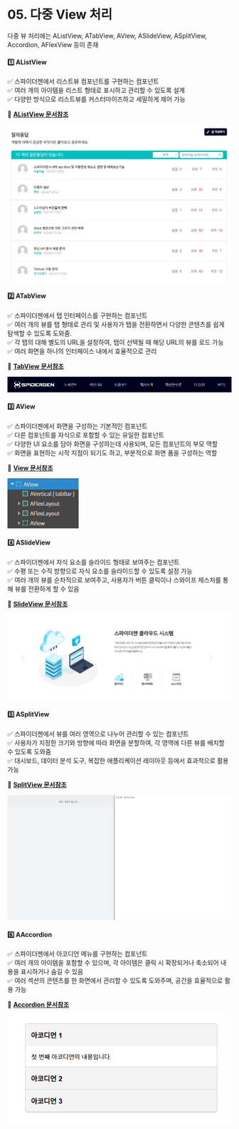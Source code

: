 # 05. 다중 View 처리

다중 뷰 처리에는 AListView, ATabView, AView, ASlideView, ASplitView, Accordion, AFlexView 등이 존재

#### 1️⃣ AListView

&#x20; ✅ 스파이더젠에서 리스트뷰 컴포넌트를 구현하는 컴포넌트\
&#x20; ✅ 여러 개의 아이템을 리스트 형태로 표시하고 관리할 수 있도록 설계\
&#x20; ✅ 다양한 방식으로 리스트뷰를 커스터마이즈하고 세밀하게 제어 가능

**📂** [**AListView 문서참조**](<../07  Components/14  Listview.md>)

![](../../.gitbook/assets/board_res.png)

#### 2️⃣ ATabView

&#x20; ✅ 스파이더젠에서 탭 인터페이스를 구현하는 컴포넌트\
&#x20; ✅ 여러 개의 뷰를 탭 형태로 관리 및 사용자가 탭을 전환하면서 다양한 콘텐츠를 쉽게 탐색할 수 있도록 도와줌.\
&#x20; ✅ 각 탭의 대해 별도의 URL을 설정하여, 탭이 선택될 때 해당 URL의 뷰를 로드 가능\
&#x20; ✅ 여러 화면을 하나의 인터페이스 내에서 효율적으로 관리

**📂** [**TabView 문서참조**](<../07  Components/26  TabView.md>)

![](../../.gitbook/assets/tabView.png)

#### 3️⃣ AView

&#x20; ✅ 스파이더젠에서 화면을 구성하는 기본적인 컴포넌트\
&#x20; ✅ 다른 컴포넌트를 자식으로 포함할 수 있는 유일한 컴포넌트\
&#x20; ✅ 다양한 UI 요소를 담아 화면을 구성하는데 사용되며, 모든 컴포넌트의 부모 역할\
&#x20; ✅ 화면을 표현하는 시작 지점이 되기도 하고, 부분적으로 화면 폼을 구성하는 역할

**📂** [**View 문서참조**](<../07  Components/11  View.md>)

![](../../.gitbook/assets/Aview.png)

#### 4️⃣ ASlideView

&#x20; ✅ 스파이더젠에서 자식 요소를 슬라이드 형태로 보여주는 컴포넌트\
&#x20; ✅ 수평 또는 수직 방향으로 자식 요소를 슬라이드할 수 있도록 설정 가능\
&#x20; ✅ 여러 개의 뷰를 순차적으로 보여주고, 사용자가 버튼 클릭이나 스와이프 제스처를 통해 뷰를 전환하게 할 수 있음

**📂** [**SlideView 문서참조**](../../07-components/afc/43-slideview.md)

![](../../.gitbook/assets/SlideView.png)

#### 5️⃣ ASplitView

&#x20; ✅ 스파이더젠에서 뷰를 여러 영역으로 나누어 관리할 수 있는 컴포넌트\
&#x20; ✅ 사용자가 지정한 크기와 방향에 따라 화면을 분할하여, 각 영역에 다른 뷰를 배치할 수 있도록 도와줌\
&#x20; ✅ 대시보드, 데이터 분석 도구, 복잡한 애플리케이션 레이아웃 등에서 효과적으로 활용 가능

**📂** [**SplitView 문서참조**](<../07  Components/24  SplitView.md>)

![](../../.gitbook/assets/splitview2.png)

#### 6️⃣ AAccordion

&#x20; ✅ 스파이더젠에서 아코디언 메뉴를 구현하는 컴포넌트\
&#x20; ✅ 여러 개의 아이템을 포함할 수 있으며, 각 아이템은 클릭 시 확장되거나 축소되어 내용을 표시하거나 숨길 수 있음\
&#x20; ✅ 여러 섹션의 콘텐츠를 한 화면에서 관리할 수 있도록 도와주며, 공간을 효율적으로 활용 가능

**📂** [**Accordion 문서참조**](<../07  Components/27  Accordion.md>)

![](../../.gitbook/assets/AAccordion.png)
